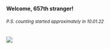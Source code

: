 #### Welcome, 657th stranger!

###### <sup>P.S. counting started approximately in 10.01.22</sup>

<img src="https://kraftwerk28.pp.ua/vcnt.png"></img>
